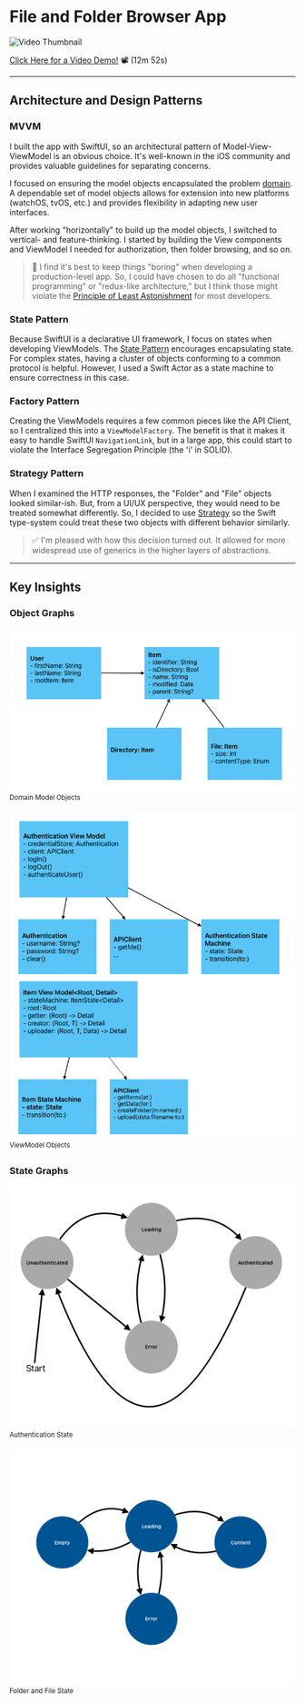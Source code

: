# File and Folder Browser App

![Video Thumbnail](.readme/youtube-link.gif)

[Click Here for a Video Demo!](https://youtu.be/5QUzbWT79zI) 📽️ (12m 52s)

----

## Architecture and Design Patterns
### MVVM

I built the app with SwiftUI, so an architectural pattern of Model-View-ViewModel is an obvious choice. It's well-known in the iOS community and provides valuable guidelines for separating concerns.

I focused on ensuring the model objects encapsulated the problem [domain](https://en.wikipedia.org/wiki/Domain-driven_design). A dependable set of model objects allows for extension into new platforms (watchOS, tvOS, etc.) and provides flexibility in adapting new user interfaces.

After working "horizontally" to build up the model objects, I switched to vertical- and feature-thinking. I started by building the View components and ViewModel I needed for authorization, then folder browsing, and so on.

> 💭 I find it's best to keep things "boring" when developing a production-level app. So, I could have chosen to do all "functional programming" or "redux-like architecture," but I think those might violate the [Principle of Least Astonishment](https://en.wikipedia.org/wiki/Principle_of_least_astonishment) for most developers.

### State Pattern

Because SwiftUI is a declarative UI framework, I focus on states when developing ViewModels. The [State Pattern](https://refactoring.guru/design-patterns/state) encourages encapsulating state. For complex states, having a cluster of objects conforming to a common protocol is helpful. However, I used a Swift Actor as a state machine to ensure correctness in this case. 

### Factory Pattern

Creating the ViewModels requires a few common pieces like the API Client, so I centralized this into a `ViewModelFactory`. The benefit is that it makes it easy to handle SwiftUI `NavigationLink`, but in a large app, this could start to violate the Interface Segregation Principle (the 'i' in SOLID).

### Strategy Pattern

When I examined the HTTP responses, the "Folder" and "File" objects looked similar-ish. But, from a UI/UX perspective, they would need to be treated somewhat differently. So, I decided to use [Strategy](https://refactoring.guru/design-patterns/strategy) so the Swift type-system could treat these two objects with different behavior similarly.

> ✅ I'm pleased with how this decision turned out. It allowed for more widespread use of generics in the higher layers of abstractions.

----
## Key Insights
### Object Graphs
![Model Objects](.readme/data.png)\
<sup>Domain Model Objects</sup>

![ViewModel Objects](.readme/viewmodels.png)\
<sup>ViewModel Objects</sup>

### State Graphs
![Auth State](.readme/auth-state.png)\
<sup>Authentication State</sup>

![Item State](.readme/item-state.png)\
<sup>Folder and File State</sup>

